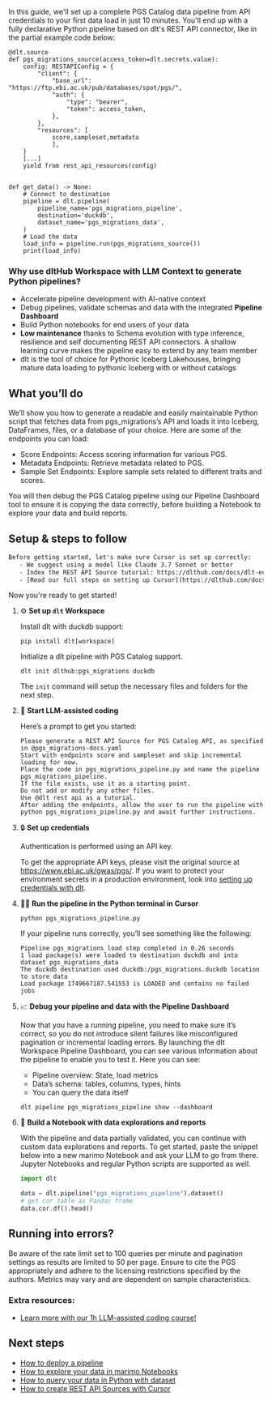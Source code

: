 In this guide, we'll set up a complete PGS Catalog data pipeline from API credentials to your first data load in just 10 minutes. You'll end up with a fully declarative Python pipeline based on dlt's REST API connector, like in the partial example code below:

```python-outcome
@dlt.source
def pgs_migrations_source(access_token=dlt.secrets.value):
    config: RESTAPIConfig = {
        "client": {
            "base_url": "https://ftp.ebi.ac.uk/pub/databases/spot/pgs/",
            "auth": {
                "type": "bearer",
                "token": access_token,
            },
        },
        "resources": [
            score,sampleset,metadata
            ],
    }
    [...]
    yield from rest_api_resources(config)


def get_data() -> None:
    # Connect to destination
    pipeline = dlt.pipeline(
        pipeline_name='pgs_migrations_pipeline',
        destination='duckdb',
        dataset_name='pgs_migrations_data', 
    )
    # Load the data
    load_info = pipeline.run(pgs_migrations_source())
    print(load_info) 
```

### Why use dltHub Workspace with LLM Context to generate Python pipelines?

- Accelerate pipeline development with AI-native context
- Debug pipelines, validate schemas and data with the integrated **Pipeline Dashboard**
- Build Python notebooks for end users of your data
- **Low maintenance** thanks to Schema evolution with type inference, resilience and self documenting REST API connectors. A shallow learning curve makes the pipeline easy to extend by any team member
- dlt is the tool of choice for Pythonic Iceberg Lakehouses, bringing mature data loading to pythonic Iceberg with or without catalogs

## What you’ll do

We’ll show you how to generate a readable and easily maintainable Python script that fetches data from pgs_migrations’s API and loads it into Iceberg, DataFrames, files, or a database of your choice. Here are some of the endpoints you can load:

- Score Endpoints: Access scoring information for various PGS.
- Metadata Endpoints: Retrieve metadata related to PGS.
- Sample Set Endpoints: Explore sample sets related to different traits and scores.

You will then debug the PGS Catalog pipeline using our Pipeline Dashboard tool to ensure it is copying the data correctly, before building a Notebook to explore your data and build reports.

## Setup & steps to follow

```default
Before getting started, let's make sure Cursor is set up correctly:
   - We suggest using a model like Claude 3.7 Sonnet or better
   - Index the REST API Source tutorial: https://dlthub.com/docs/dlt-ecosystem/verified-sources/rest_api/ and add it to context as **@dlt rest api**
   - [Read our full steps on setting up Cursor](https://dlthub.com/docs/dlt-ecosystem/llm-tooling/cursor-restapi#23-configuring-cursor-with-documentation)
```

Now you're ready to get started!

1. ⚙️ **Set up `dlt` Workspace**
    
    Install dlt with duckdb support:
    ```shell
    pip install dlt[workspace]
    ```

    Initialize a dlt pipeline with PGS Catalog support.
    ```shell
    dlt init dlthub:pgs_migrations duckdb
    ```

    The `init` command will setup the necessary files and folders for the next step.
    
2. 🤠 **Start LLM-assisted coding**
    
    Here’s a prompt to get you started:
    
    ```prompt
    Please generate a REST API Source for PGS Catalog API, as specified in @pgs_migrations-docs.yaml 
    Start with endpoints score and sampleset and skip incremental loading for now. 
    Place the code in pgs_migrations_pipeline.py and name the pipeline pgs_migrations_pipeline. 
    If the file exists, use it as a starting point. 
    Do not add or modify any other files. 
    Use @dlt rest api as a tutorial. 
    After adding the endpoints, allow the user to run the pipeline with python pgs_migrations_pipeline.py and await further instructions.
    ```

    
3. 🔒 **Set up credentials** 
    
    Authentication is performed using an API key.
    
    To get the appropriate API keys, please visit the original source at https://www.ebi.ac.uk/gwas/pgs/.
    If you want to protect your environment secrets in a production environment, look into [setting up credentials with dlt](https://dlthub.com/docs/walkthroughs/add_credentials).
    
4. 🏃‍♀️ **Run the pipeline in the Python terminal in Cursor**
    
    ```shell
    python pgs_migrations_pipeline.py
    ```
    
    If your pipeline runs correctly, you’ll see something like the following:
    
    ```shell
    Pipeline pgs_migrations load step completed in 0.26 seconds
    1 load package(s) were loaded to destination duckdb and into dataset pgs_migrations_data
    The duckdb destination used duckdb:/pgs_migrations.duckdb location to store data
    Load package 1749667187.541553 is LOADED and contains no failed jobs
    ```
    
5. 📈 **Debug your pipeline and data with the Pipeline Dashboard**

    Now that you have a running pipeline, you need to make sure it’s correct, so you do not introduce silent failures like misconfigured pagination or incremental loading errors. By launching the dlt Workspace Pipeline Dashboard, you can see various information about the pipeline to enable you to test it. Here you can see:
    - Pipeline overview: State, load metrics
    - Data’s schema: tables, columns, types, hints
    - You can query the data itself
    
    ```shell
    dlt pipeline pgs_migrations_pipeline show --dashboard
    ```
    
6. 🐍 **Build a Notebook with data explorations and reports**

    With the pipeline and data partially validated, you can continue with custom data explorations and reports. To get started, paste the snippet below into a new marimo Notebook and ask your LLM to go from there. Jupyter Notebooks and regular Python scripts are supported as well.

    
    ```python
    import dlt

   data = dlt.pipeline("pgs_migrations_pipeline").dataset()
   # get cor table as Pandas frame
   data.cor.df().head()
    ```

## Running into errors?

Be aware of the rate limit set to 100 queries per minute and pagination settings as results are limited to 50 per page. Ensure to cite the PGS appropriately and adhere to the licensing restrictions specified by the authors. Metrics may vary and are dependent on sample characteristics.

### Extra resources:

- [Learn more with our 1h LLM-assisted coding course!](https://www.youtube.com/watch?v=GGid70rnJuM)

## Next steps

- [How to deploy a pipeline](https://dlthub.com/docs/walkthroughs/deploy-a-pipeline)
- [How to explore your data in marimo Notebooks](https://dlthub.com/docs/general-usage/dataset-access/marimo)
- [How to query your data in Python with dataset](https://dlthub.com/docs/general-usage/dataset-access/dataset)
- [How to create REST API Sources with Cursor](https://dlthub.com/docs/dlt-ecosystem/llm-tooling/cursor-restapi)